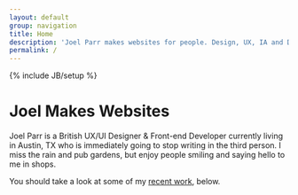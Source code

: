 ```yaml
---
layout: default
group: navigation
title: Home
description: 'Joel Parr makes websites for people. Design, UX, IA and Development in Austin, TX.'
permalink: /
---
```

{% include JB/setup %}

# Joel Makes Websites
Joel Parr is a British UX/UI Designer &amp; Front-end Developer currently living in Austin, TX who is immediately going to stop writing in the third person. I miss the rain and pub gardens, but enjoy people smiling and saying 
hello to me in shops.

You should take a look at some of my <a href="#work" title="Skip down to Work section">recent work</a>, below.